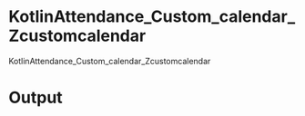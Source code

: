 # KotlinAttendance_Custom_calendar_Zcustomcalendar
KotlinAttendance_Custom_calendar_Zcustomcalendar

# Output
